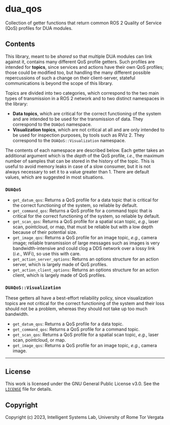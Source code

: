 # dua_qos

Collection of getter functions that return common ROS 2 Quality of Service (QoS) profiles for DUA modules.

## Contents

This library, meant to be *shared* so that multiple DUA modules can link against it, contains many different QoS profile getters. Such profiles are intended for **topics**, since services and actions have their own QoS profiles; those could be modified too, but handling the many different possible repercussions of such a change on their client-server, stateful communications is beyond the scope of this library.

Topics are divided into two categories, which correspond to the two main types of transmission in a ROS 2 network and to two distinct namespaces in the library:

- **Data topics**, which are critical for the correct functioning of the system and are intended to be used for the transmission of data. They correspond to the `DUAQoS` namespace.
- **Visualization topics**, which are not critical at all and are only intended to be used for inspection purposes, by tools such as RViz 2. They correspond to the `DUAQoS::Visualization` namespace.

The contents of each namespace are described below. Each getter takes an additional argument which is the *depth* of the QoS profile, *i.e.*, the maximum number of samples that can be stored in the history of the topic. This is useful to avoid memory leaks in case of a slow consumer, but it is not always necessary to set it to a value greater than 1. There are default values, which are suggested in most situations.

### `DUAQoS`

- `get_datum_qos`: Returns a QoS profile for a data topic that is critical for the correct functioning of the system, so reliable by default.
- `get_command_qos`: Returns a QoS profile for a command topic that is critical for the correct functioning of the system, so reliable by default.
- `get_scan_qos`: Returns a QoS profile for a spatial scan topic, *e.g.*, laser scan, pointcloud, or map, that must be reliable but with a low depth because of their potential size.
- `get_image_qos`: Returns a QoS profile for an image topic, *e.g.*, camera image; reliable transmission of large messages such as images is very bandwidth-intensive and could clog a DDS network over a lossy link (*i.e.*, WiFi), so use this with care.
- `get_action_server_options`: Returns an options structure for an action server, which is largely made of QoS profiles.
- `get_action_client_options`: Returns an options structure for an action client, which is largely made of QoS profiles.

### `DUAQoS::Visualization`

These getters all have a best-effort reliability policy, since visualization topics are not critical for the correct functioning of the system and their loss should not be a problem, whereas they should not take up too much bandwidth.

- `get_datum_qos`: Returns a QoS profile for a data topic.
- `get_command_qos`: Returns a QoS profile for a command topic.
- `get_scan_qos`: Returns a QoS profile for a spatial scan topic, *e.g.*, laser scan, pointcloud, or map.
- `get_image_qos`: Returns a QoS profile for an image topic, *e.g.*, camera image.

---

## License

This work is licensed under the GNU General Public License v3.0. See the [`LICENSE`](LICENSE) file for details.

## Copyright

Copyright (c) 2023, Intelligent Systems Lab, University of Rome Tor Vergata
